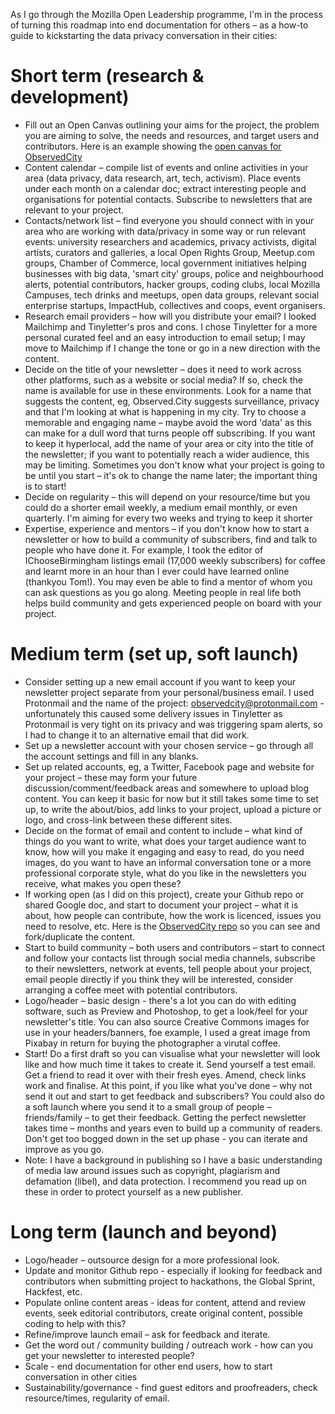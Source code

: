 
As I go through the Mozilla Open Leadership programme, I'm in the process of turning this roadmap into end documentation for others – as a how-to guide to kickstarting the data privacy conversation in their cities:

# Short term (research & development)
* Fill out an Open Canvas outlining your aims for the project, the problem you are aiming to solve, the needs and resources, and target users and contributors. Here is an example showing the [open canvas for ObservedCity](https://github.com/fionacu/ObservedCity/blob/master/MOLP-open-canvas.pdf)
* Content calendar – compile list of events and online activities in your area (data privacy, data research, art, tech, activism). Place events under each month on a calendar doc; extract interesting people and organisations for potential contacts. Subscribe to newsletters that are relevant to your project.
* Contacts/network list – find everyone you should connect with in your area who are working with data/privacy in some way or run relevant events: university researchers and academics, privacy activists, digital artists, curators and galleries, a local Open Rights Group, Meetup.com groups, Chamber of Commerce, local government initiatives helping businesses with big data, 'smart city' groups, police and neighbourhood alerts, potential contributors, hacker groups, coding clubs, local Mozilla Campuses, tech drinks and meetups, open data groups, relevant social enterprise startups, ImpactHub, collectives and coops, event organisers. 
* Research email providers – how will you distribute your email? I looked Mailchimp and Tinyletter's pros and cons. I chose Tinyletter for a more personal curated feel and an easy introduction to email setup; I may move to Mailchimp if I change the tone or go in a new direction with the content.
* Decide on the title of your newsletter – does it need to work across other platforms, such as a website or social media? If so, check the name is available for use in these environments. Look for a name that suggests the content, eg, Observed.City suggests surveillance, privacy and that I'm looking at what is happening in my city. Try to choose a memorable and engaging name – maybe avoid the word 'data' as this can make for a dull word that turns people off subscribing. If you want to keep it hyperlocal, add the name of your area or city into the title of the newsletter; if you want to potentially reach a wider audience, this may be limiting. Sometimes you don't know what your project is going to be until you start – it's ok to change the name later; the important thing is to start!
* Decide on regularity – this will depend on your resource/time but you could do a shorter email weekly, a medium email monthly, or even quarterly. I'm aiming for every two weeks and trying to keep it shorter
* Expertise, experience and mentors – if you don't know how to start a newsletter or how to build a community of subscribers, find and talk to people who have done it. For example, I took the editor of IChooseBirmingham listings email (17,000 weekly subscribers) for coffee and learnt more in an hour than I ever could have learned online (thankyou Tom!). You may even be able to find a mentor of whom you can ask questions as you go along. Meeting people in real life both helps build community and gets experienced people on board with your project. 

# Medium term (set up, soft launch)
* Consider setting up a new email account if you want to keep your newsletter project separate from your personal/business email. I used Protonmail and the name of the project: observedcity@protonmail.com - unfortunately this caused some delivery issues in Tinyletter as Protonmail is very tight on its privacy and was triggering spam alerts, so I had to change it to an alternative email that did work.
* Set up a newsletter account with your chosen service – go through all the account settings and fill in any blanks.   
* Set up related accounts, eg, a Twitter, Facebook page and website for your project – these may form your future discussion/comment/feedback areas and somewhere to upload blog content. You can keep it basic for now but it still takes some time to set up, to write the about/bios, add links to your project, upload a picture or logo, and cross-link between these different sites. 
* Decide on the format of email and content to include – what kind of things do you want to write, what does your target audience want to know, how will you make it engaging and easy to read, do you need images, do you want to have an informal conversation tone or a more professional corporate style, what do you like in the newsletters you receive, what makes you open these?  
* If working open (as I did on this project), create your Github repo or shared Google doc, and start to document your project – what it is about, how people can contribute, how the work is licenced, issues you need to resolve, etc. Here is the [ObservedCity repo](https://github.com/fionacu/ObservedCity) so you can see and fork/duplicate the content.
* Start to build community – both users and contributors – start to connect and follow your contacts list through social media channels, subscribe to their newsletters, network at events, tell people about your project, email people directly if you think they will be interested, consider arranging a coffee meet with potential contributors.
* Logo/header – basic design - there's a lot you can do with editing software, such as Preview and Photoshop, to get a look/feel for your newsletter's title. You can also source Creative Commons images for use in your headers/banners, foe example, I used a great image from Pixabay in return for buying the photographer a virutal coffee.
* Start! Do a first draft so you can visualise what your newsletter will look like and how much time it takes to create it. Send yourself a test email. Get a friend to read it over with their fresh eyes. Amend, check links work and finalise. At this point, if you like what you've done – why not send it out and start to get feedback and subscribers? You could also do a soft launch where you send it to a small group of people – friends/family – to get their feedback. Getting the perfect newsletter takes time – months and years even to build up a community of readers. Don't get too bogged down in the set up phase - you can iterate and improve as you go.
* Note: I have a background in publishing so I have a basic understanding of media law around issues such as copyright, plagiarism and defamation (libel), and data protection. I recommend you read up on these in order to protect yourself as a new publisher. 

# Long term (launch and beyond)
* Logo/header – outsource design for a more professional look. 
* Update and monitor Github repo - especially if looking for feedback and contributors when submitting project to hackathons, the Global Sprint, Hackfest, etc.
* Populate online content areas - ideas for content, attend and review events, seek editorial contributors, create original content, possible coding to help with this?
* Refine/improve launch email – ask for feedback and iterate.
* Get the word out / community building / outreach work - how can you get your newsletter to interested people?
* Scale - end documentation for other end users, how to start conversation in other cities
* Sustainability/governance - find guest editors and proofreaders, check resource/times, regularity of email.
